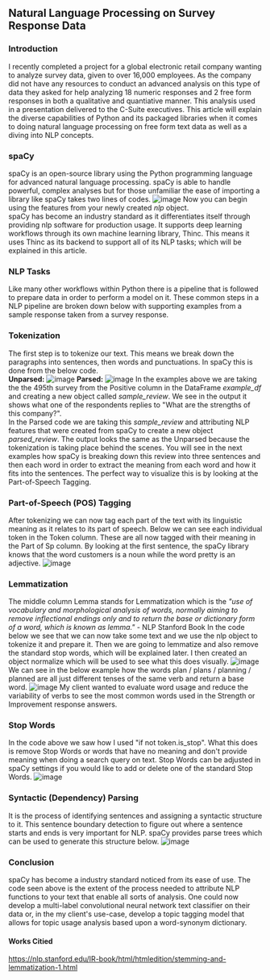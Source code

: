 ## Natural Language Processing on Survey Response Data
### Introduction
I recently completed a project for a global electronic retail company wanting to analyze survey data, given to over 16,000 employees. As the company did not have any resources to conduct an advanced analysis on this type of data they asked for help analyzing 18 numeric responses and 2 free form responses in both a qualitative and quantiative manner. This analysis used in a presentation delivered to the C-Suite executives. 
 This article will explain the diverse capabilities of Python and its packaged libraries when it comes to doing natural language processing on free form text data as well as a diving into NLP concepts. 

### spaCy
spaCy is an open-source library using the Python programming language for advanced natural language processing. spaCy is able to handle powerful, complex analyses but for those unfamiliar the ease of importing a library like spaCy takes two lines of codes. 
![image](https://user-images.githubusercontent.com/70989415/141222950-67b1851c-55cc-4362-8330-b717a79674d8.png)
Now you can begin using the features from your newly created *nlp* object. <br>
spaCy has become an industry standard as it differentiates itself through providing nlp software for production usage. It supports deep learning workflows through its own machine learning library, Thinc. This means it uses Thinc as its backend to support all of its NLP tasks; which will be explained in this article.

### NLP Tasks
Like many other workflows within Python there is a pipeline that is followed to prepare data in order to perform a model on it. These common steps in a NLP pipeline are broken down below with supporting examples from a sample response taken from a survey response. 
### Tokenization
The first step is to tokenize our text. This means we break down the paragraphs into sentences, then words and punctuations. In spaCy this is done from the below code. <br>
**Unparsed:**
![image](https://user-images.githubusercontent.com/70989415/141385843-d96a3a65-ec21-4d42-a41d-ec6491911d8d.png)
**Parsed:**
![image](https://user-images.githubusercontent.com/70989415/141385884-bb6a3e1b-f7b3-4791-b57b-bf2f2ba1786d.png)
In the examples above we are taking the the 495th survey from the Positive column in the DataFrame *example_df* and creating a new object called *sample_review*. We see in the output it shows what one of the respondents replies to "What are the strengths of this company?". <br>
In the Parsed code we are taking this *sample_review* and attributing NLP features that were created from spaCy to create a new object *parsed_review*. The output looks the same as the Unparsed because the tokenization is taking place behind the scenes. You will see in the next examples how spaCy is breaking down this review into three sentences and then each word in order to extract the meaning from each word and how it fits into the sentences. The perfect way to visualize this is by looking at the Part-of-Speech Tagging. 
### Part-of-Speech (POS) Tagging
After tokenizing we can now tag each part of the text with its linguistic meaning as it relates to its part of speech. Below we can see each individual token in the Token column. These are all now tagged with their meaning in the Part of Sp column. By looking at the first sentence, the spaCy library knows that the word customers is a noun while the word pretty is an adjective. 
![image](https://user-images.githubusercontent.com/70989415/141386124-8cc66819-b9dd-4550-b2cb-865b8c5d5225.png)
### Lemmatization
The middle column Lemma stands for Lemmatization which is the *"use of vocabulary and morphological analysis of words, normally aiming to remove inflectional endings only and to return the base or dictionary form of a word, which is known as lemma."* - NLP Stanford Book
In the code below we see that we can now take some text and we use the nlp object to tokenize it and prepare it. Then we are going to lemmatize and also remove the standard stop words, which will be explained later. I then created an object normalize which will be used to see what this does visually. 
![image](https://user-images.githubusercontent.com/70989415/141386741-cf890564-b3d2-4477-b5e2-94ef8bace1f6.png)
We can see in the below example how the words plan / plans / planning / planned are all just different tenses of the same verb and return a base word. 
![image](https://user-images.githubusercontent.com/70989415/141386779-5e791175-b45b-4904-b9c0-46dcb7d00da6.png)
My client wanted to evaluate word usage and reduce the variability of verbs to see the most common words used in the Strength or Improvement response answers. 
### Stop Words
In the code above we saw how I used "if not token.is_stop".  What this does is remove Stop Words or words that have no meaning and don't provide meaning when doing a search query on text. Stop Words can be adjusted in spaCy settings if you would like to add or delete one of the standard Stop Words.
![image](https://user-images.githubusercontent.com/70989415/141386816-bec17261-91f1-4ba4-97d9-310ceccfbf42.png)
### Syntactic (Dependency) Parsing
It is the process of identifying sentences and assigning a syntactic structure to it. This sentence boundary detection to figure out where a sentence starts and ends is very important for NLP. spaCy provides parse trees which can be used to generate this structure below. 
![image](https://user-images.githubusercontent.com/70989415/141386868-e74aadaa-f4e2-4250-9c6a-efa76735008d.png)
### Conclusion
spaCy has become a industry standard noticed from its ease of use. The code seen above is the extent of the process needed to attribute NLP functions to your text that enable all sorts of analysis. One could now develop a multi-label convolutional neural network text classifier on their data or, in the my client's use-case, develop a topic tagging model that allows for topic usage analysis based upon a word-synonym dictionary. 
#### Works Citied
﻿https://nlp.stanford.edu/IR-book/html/htmledition/stemming-and-lemmatization-1.html
